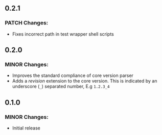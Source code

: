 ## 0.2.1
### PATCH Changes:
- Fixes incorrect path in test wrapper shell scripts

## 0.2.0
### MINOR Changes:
- Improves the standard compliance of core version parser
- Adds a *revision* extension to the core version. This is indicated by an underscore (`_`) separated number, E.g `1.2.3_4`

## 0.1.0
### MINOR Changes:
- Initial release

